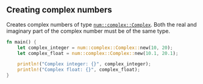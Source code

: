 ## Creating complex numbers

Creates complex numbers of type [`num::complex::Complex`]. Both the real and
imaginary part of the complex number must be of the same type.

```rust
fn main() {
    let complex_integer = num::complex::Complex::new(10, 20);
    let complex_float = num::complex::Complex::new(10.1, 20.1);

    println!("Complex integer: {}", complex_integer);
    println!("Complex float: {}", complex_float);
}
```

[`num::complex::Complex`]: https://autumnai.github.io/cuticula/num/complex/struct.Complex.html
